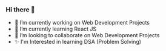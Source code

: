### Hi there 👋
- 🔭 I’m currently working on Web Development Projects
- 🌱 I’m currently learning React JS
- 👯 I’m looking to collaborate on Web Development Projects
- ✨ I'm Interested in learning DSA (Problem Solving)

